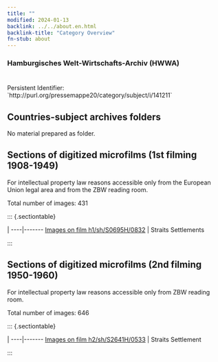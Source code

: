 ```yaml
---
title: ""
modified: 2024-01-13
backlink: ../../about.en.html
backlink-title: "Category Overview"
fn-stub: about
---
```


### Hamburgisches Welt-Wirtschafts-Archiv (HWWA)

# 

<div class="hint">Persistent Identifier: `http://purl.org/pressemappe20/category/subject/i/141211`</div>







## Countries-subject archives folders





No material prepared as folder.



<a id="filmsections" />

## Sections of digitized microfilms (1st filming 1908-1949)

<p>For intellectual property law reasons accessible only from the European Union legal area and from the ZBW reading room.</p>



<p>Total number of images: 431</p>




::: {.sectiontable}

 | 
----|-------
<a class="btn" href="https://pm20.zbw.eu/film/h1/sh/S0695H/0832" rel="nofollow">Images on film h1/sh/S0695H/0832</a> | Straits Settlements


:::




## Sections of digitized microfilms (2nd filming 1950-1960)

<p>For intellectual property law reasons accessible only from ZBW reading room.</p>



<p>Total number of images: 646</p>




::: {.sectiontable}

 | 
----|-------
<a class="btn" href="https://pm20.zbw.eu/film/h2/sh/S2641H/0533" rel="nofollow">Images on film h2/sh/S2641H/0533</a> | Straits Settlement


:::

















